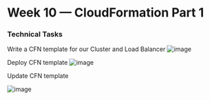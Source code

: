 # Week 10 — CloudFormation Part 1

### Technical Tasks

Write a CFN template for our Cluster and Load Balancer
![image](https://github.com/Warner-Bell/aws-bootcamp-cruddur-2023/assets/100949697/c2f329f7-0097-426d-852b-d6b9eba36049)

Deploy CFN template
![image](https://github.com/Warner-Bell/aws-bootcamp-cruddur-2023/assets/100949697/a2ec0bb1-cf89-44ee-ad75-42a80321908e)

Update CFN template

![image](https://github.com/Warner-Bell/aws-bootcamp-cruddur-2023/assets/100949697/92011e12-9a7f-4694-8e98-6fc5f6013fd9)
